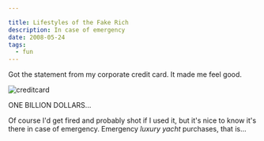 ```yaml
---

title: Lifestyles of the Fake Rich
description: In case of emergency
date: 2008-05-24
tags:
  - fun
---
```


Got the statement from my corporate credit card. It made me feel good.  
  
![creditcard](/images/blog/creditcard.png)

ONE BILLION DOLLARS...  
  
Of course I'd get fired and probably shot if I used it, but it's nice to know it's there in case of emergency. Emergency _luxury yacht_ purchases, that is...